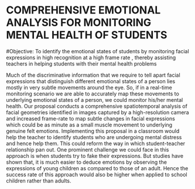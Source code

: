 # COMPREHENSIVE EMOTIONAL ANALYSIS FOR MONITORING MENTAL HEALTH OF STUDENTS
#Objective:
To identify the emotional states of students by monitoring facial expressions in high recognition at a 
high frame rate , thereby assisting teachers in helping students with their mental health problems

Much of the discriminative information that we require to tell apart facial expressions that 
distinguish different emotional states of a person lies mostly in very subtle movements around the 
eye. So, if in a real-time monitoring scenario we are able to accurately map these movements to 
underlying emotional states of a person, we could monitor his/her mental health.
Our proposal conducts a comprehensive spatiotemporal analysis of facial geometries identified in 
images captured by a high-resolution camera and increased frame-rate to map subtle changes in 
facial expressions which could be as minute as a small muscle movement to underlying genuine felt 
emotions. Implementing this proposal in a classroom would help the teacher to identify students 
who are undergoing mental distress and hence help them. This could reform the way in which 
student-teacher relationship pan out.
One prominent challenge we could face in this approach is when students try to fake their 
expressions. But studies have shown that, it is much easier to deduce emotions by observing the 
expressions of young children as compared to those of an adult. Hence the success rate of this 
approach would also be higher when applied to school children rather than adults.
